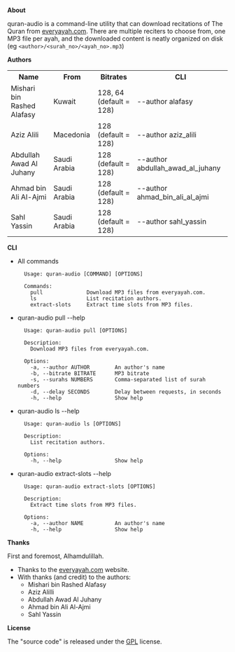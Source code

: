 __About__

quran-audio is a command-line utility that can download recitations
of The Quran from
[everyayah.com](https://everyayah.com).
There are multiple reciters to choose from, one MP3 file per ayah, and
the downloaded content is neatly organized on disk (eg
`<author>/<surah_no>/<ayah_no>.mp3`)

__Authors__

<table>
  <tr>
    <th>Name</th>
    <th>From</th>
    <th>Bitrates</th>
    <th>CLI</th>
  </tr>
  <tr>
    <td>Mishari bin Rashed Alafasy</td>
    <td>Kuwait</td>
    <td>128, 64 (default = 128)</td>
    <td>--author alafasy</td>
  </tr>
  <tr>
    <td>Aziz Alili</td>
    <td>Macedonia</td>
    <td>128 (default = 128)</td>
    <td>--author aziz_alili</td>
  </tr>
  <tr>
    <td>Abdullah Awad Al Juhany</td>
    <td>Saudi Arabia</td>
    <td>128 (default = 128)</td>
    <td>--author abdullah_awad_al_juhany  </td>
  </tr>
  <tr>
    <td> Ahmad bin Ali Al-Ajmi  </td>
    <td>Saudi Arabia</td>
    <td>128 (default = 128)</td>
    <td>--author ahmad_bin_ali_al_ajmi</td>
  </tr>
  <tr>
    <td>Sahl Yassin</td>
    <td>Saudi Arabia</td>
    <td>128 (default = 128)</td>
    <td>--author sahl_yassin</td>
  </tr>
</table>

__CLI__

* All commands

        Usage: quran-audio [COMMAND] [OPTIONS]

        Commands:
          pull              Download MP3 files from everyayah.com.
          ls                List recitation authors.
          extract-slots     Extract time slots from MP3 files.

* quran-audio pull --help

        Usage: quran-audio pull [OPTIONS]

        Description:
          Download MP3 files from everyayah.com.

        Options:
          -a, --author AUTHOR        An author's name
          -b, --bitrate BITRATE      MP3 bitrate
          -s, --surahs NUMBERS       Comma-separated list of surah numbers
          -d, --delay SECONDS        Delay between requests, in seconds
          -h, --help                 Show help

* quran-audio ls --help

        Usage: quran-audio ls [OPTIONS]

        Description:
          List recitation authors.

        Options:
          -h, --help                 Show help

* quran-audio extract-slots --help

        Usage: quran-audio extract-slots [OPTIONS]

        Description:
          Extract time slots from MP3 files.

        Options:
          -a, --author NAME          An author's name
          -h, --help                 Show help

__Thanks__

First and foremost, Alhamdulillah.

* Thanks to the [everyayah.com](https://everyayah.com) website.
* With thanks (and credit) to the authors:
  * Mishari bin Rashed Alafasy
  * Aziz Alilli
  * Abdullah Awad Al Juhany
  * Ahmad bin Ali Al-Ajmi
  * Sahl Yassin

__License__

The "source code" is released under the [GPL](./LICENSE) license.
